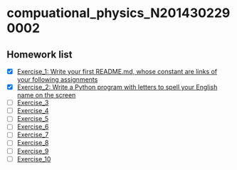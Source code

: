 # compuational_physics_N2014302290002
## Homework list
- [x] [Exercise_1: Write your first README.md, whose constant are links of your following assignments ](https://github.com/AriaOnTheString/compuational_physics_N2014302290002/blob/master/README.md)
- [x] [Exercise_2: Write a Python program with letters to spell your English name on the screen ](https://github.com/AriaOnTheString/compuational_physics_N2014302290002/blob/master/%E8%AE%A1%E7%AE%97%E7%89%A9%E7%90%86%E7%AC%AC%E4%BA%8C%E6%AC%A1%E4%BD%9C%E4%B8%9A.py)
- [ ] [Exercise_3]()
- [ ] [Exercise_4]()
- [ ] [Exercise_5]()
- [ ] [Exercise_6]()
- [ ] [Exercise_7]()
- [ ] [Exercise_8]()
- [ ] [Exercise_9]()
- [ ] [Exercise_10]()
